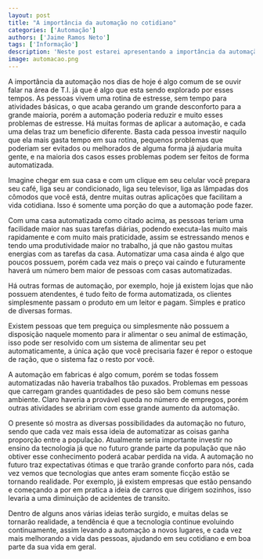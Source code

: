```yaml
---
layout: post
title: "A importância da automação no cotidiano"
categories: ['Automação']
authors: ['Jaime Ramos Neto'] 
tags: ['Informação']
description: 'Neste post estarei apresentando a importância da automação nos dias de hoje e o que ela traz para o cotidiano das pessoas'
image: automacao.png
---
```


A importância da automação nos dias de hoje é algo comum de se ouvir falar na área de T.I. já que é algo que esta sendo explorado por esses tempos. As pessoas vivem uma rotina de estresse, sem tempo para atividades básicas, o que acaba gerando um grande desconforto para a grande maioria, porém a automação poderia reduzir e muito esses problemas de estresse. Há muitas formas de aplicar a automação, e cada uma delas traz um beneficio diferente. Basta cada pessoa investir naquilo que ela mais gasta tempo em sua rotina, pequenos problemas que poderiam ser evitados ou melhorados de alguma forma já ajudaria muita gente, e na maioria dos casos esses problemas podem ser feitos de forma automatizada.

Imagine chegar em sua casa e com um clique em seu celular você prepara seu café, liga seu ar condicionado, liga seu televisor, liga as lâmpadas dos cômodos que você está, dentre muitas outras aplicações que facilitam a vida cotidiana. Isso é somente uma porção do que a automação pode fazer.

Com uma casa automatizada como citado acima, as pessoas teriam uma facilidade maior nas suas tarefas diárias, podendo executa-las muito mais rapidamente e com muito mais praticidade, assim se estressando menos e tendo uma produtividade maior no trabalho, já que não gastou muitas energias com as tarefas da casa. Automatizar uma casa ainda é algo que poucos possuem, porém cada vez mais o preço vai caindo e futuramente haverá um número bem maior de pessoas com casas automatizadas.

Há outras formas de automação, por exemplo, hoje já existem lojas que não possuem atendentes, é tudo feito de forma automatizada, os clientes simplesmente passam o produto em um leitor e pagam. Simples e pratico de diversas formas.

Existem pessoas que tem preguiça ou simplesmente não possuem a disposição naquele momento para ir alimentar o seu animal de estimação, isso pode ser resolvido com um sistema de alimentar seu pet automaticamente, a única ação que você precisaria fazer é repor o estoque de ração, que o sistema faz o resto por você.

A automação em fabricas é algo comum, porém se todas fossem automatizadas não haveria trabalhos tão puxados. Problemas em pessoas que carregam grandes quantidades de peso são bem comuns nesse ambiente. Claro haveria a provável queda no número de empregos, porém outras atividades se abririam com esse grande aumento da automação.

O presente só mostra as diversas possibilidades da automação no futuro, sendo que cada vez mais essa ideia de automatizar as coisas ganha proporção entre a população. Atualmente seria importante investir no ensino da tecnologia já que no futuro grande parte da população que não obtiver esse conhecimento poderá acabar perdida na vida. A automação no futuro traz expectativas ótimas e que trarão grande conforto para nós, cada vez vemos que tecnologias que antes eram somente ficção estão se tornando realidade. Por exemplo, já existem empresas que estão pensando e começando a por em pratica a ideia de carros que dirigem sozinhos, isso levaria a uma diminuição de acidentes de transito.

Dentro de alguns anos várias ideias terão surgido, e muitas delas se tornarão realidade, a tendência é que a tecnologia continue evoluindo continuamente, assim levando a automação a novos lugares, e cada vez mais melhorando a vida das pessoas, ajudando em seu cotidiano e em boa parte da sua vida em geral.
